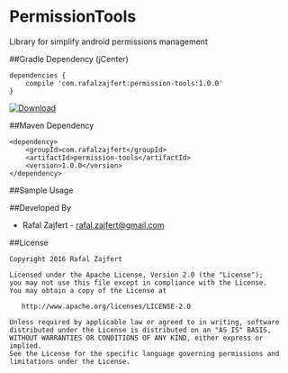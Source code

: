 # PermissionTools
Library for simplify android permissions management

##Gradle Dependency (jCenter)

```Gradle
dependencies {
    compile 'com.rafalzajfert:permission-tools:1.0.0'
}
```

[ ![Download](https://api.bintray.com/packages/rafalzajfert/maven/permission-tools/images/download.svg) ](https://bintray.com/rafalzajfert/maven/permission-tools/_latestVersion)

##Maven Dependency

```Maven
<dependency>
    <groupId>com.rafalzajfert</groupId>
    <artifactId>permission-tools</artifactId>
    <version>1.0.0</version>
</dependency>
```

##Sample Usage

##Developed By

 * Rafal Zajfert - <rafal.zajfert@gmail.com>

##License

    Copyright 2016 Rafal Zajfert

    Licensed under the Apache License, Version 2.0 (the "License");
    you may not use this file except in compliance with the License.
    You may obtain a copy of the License at

       http://www.apache.org/licenses/LICENSE-2.0

    Unless required by applicable law or agreed to in writing, software
    distributed under the License is distributed on an "AS IS" BASIS,
    WITHOUT WARRANTIES OR CONDITIONS OF ANY KIND, either express or implied.
    See the License for the specific language governing permissions and
    limitations under the License.
